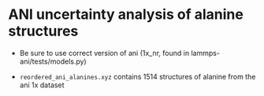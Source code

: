 # ANI uncertainty analysis of alanine structures

* Be sure to use correct version of ani (1x_nr, found in lammps-ani/tests/models.py)

* `reordered_ani_alanines.xyz` contains 1514 structures of alanine from the ani 1x dataset